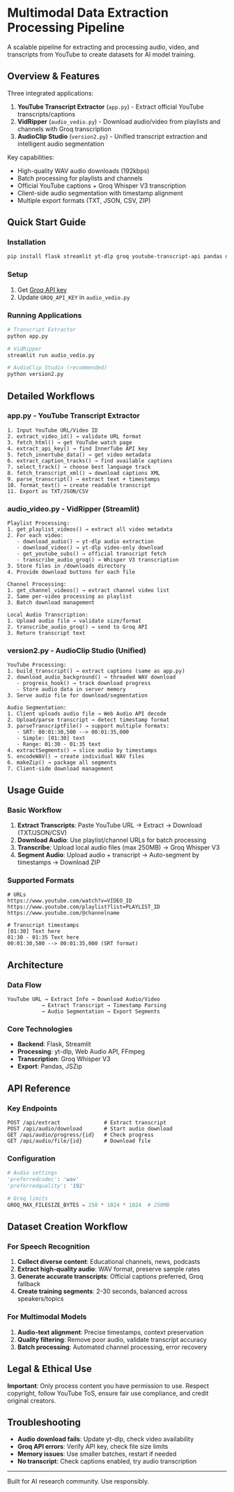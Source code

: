 # Multimodal Data Extraction Processing Pipeline

A scalable pipeline for extracting and processing audio, video, and transcripts from YouTube to create datasets for AI model training.

## Overview & Features

Three integrated applications:

1. **YouTube Transcript Extractor** (`app.py`) - Extract official YouTube transcripts/captions
2. **VidRipper** (`audio_vedio.py`) - Download audio/video from playlists and channels with Groq transcription  
3. **AudioClip Studio** (`version2.py`) - Unified transcript extraction and intelligent audio segmentation

Key capabilities:
- High-quality WAV audio downloads (192kbps)
- Batch processing for playlists and channels
- Official YouTube captions + Groq Whisper V3 transcription
- Client-side audio segmentation with timestamp alignment
- Multiple export formats (TXT, JSON, CSV, ZIP)

## Quick Start Guide

### Installation
```bash
pip install flask streamlit yt-dlp groq youtube-transcript-api pandas defusedxml requests
```

### Setup
1. Get [Groq API key](https://console.groq.com/)
2. Update `GROQ_API_KEY` in `audio_vedio.py`

### Running Applications
```bash
# Transcript Extractor
python app.py

# VidRipper  
streamlit run audio_vedio.py

# AudioClip Studio (recommended)
python version2.py
```

## Detailed Workflows

### app.py - YouTube Transcript Extractor
```
1. Input YouTube URL/Video ID
2. extract_video_id() → validate URL format
3. fetch_html() → get YouTube watch page
4. extract_api_key() → find InnerTube API key
5. fetch_innertube_data() → get video metadata
6. extract_caption_tracks() → find available captions
7. select_track() → choose best language track
8. fetch_transcript_xml() → download captions XML
9. parse_transcript() → extract text + timestamps
10. format_text() → create readable transcript
11. Export as TXT/JSON/CSV
```

### audio_video.py - VidRipper (Streamlit)
```
Playlist Processing:
1. get_playlist_videos() → extract all video metadata
2. For each video:
   - download_audio() → yt-dlp audio extraction
   - download_video() → yt-dlp video-only download
   - get_youtube_subs() → official transcript fetch
   - transcribe_audio_groq() → Whisper V3 transcription
3. Store files in /downloads directory
4. Provide download buttons for each file

Channel Processing:
1. get_channel_videos() → extract channel video list
2. Same per-video processing as playlist
3. Batch download management

Local Audio Transcription:
1. Upload audio file → validate size/format
2. transcribe_audio_groq() → send to Groq API
3. Return transcript text
```

### version2.py - AudioClip Studio (Unified)
```
YouTube Processing:
1. build_transcript() → extract captions (same as app.py)
2. download_audio_background() → threaded WAV download
   - progress_hook() → track download progress
   - Store audio data in server memory
3. Serve audio file for download/segmentation

Audio Segmentation:
1. Client uploads audio file → Web Audio API decode
2. Upload/parse transcript → detect timestamp format
3. parseTranscriptFile() → support multiple formats:
   - SRT: 00:01:30,500 --> 00:01:35,000
   - Simple: [01:30] text
   - Range: 01:30 - 01:35 text
4. extractSegments() → slice audio by timestamps
5. encodeWAV() → create individual WAV files
6. makeZip() → package all segments
7. Client-side download management
```

## Usage Guide

### Basic Workflow
1. **Extract Transcripts**: Paste YouTube URL → Extract → Download (TXT/JSON/CSV)
2. **Download Audio**: Use playlist/channel URLs for batch processing
3. **Transcribe**: Upload local audio files (max 250MB) → Groq Whisper V3
4. **Segment Audio**: Upload audio + transcript → Auto-segment by timestamps → Download ZIP

### Supported Formats
```
# URLs
https://www.youtube.com/watch?v=VIDEO_ID
https://www.youtube.com/playlist?list=PLAYLIST_ID
https://www.youtube.com/@channelname

# Transcript timestamps
[01:30] Text here
01:30 - 01:35 Text here
00:01:30,500 --> 00:01:35,000 (SRT format)
```

## Architecture

### Data Flow
```
YouTube URL → Extract Info → Download Audio/Video
           → Extract Transcript → Timestamp Parsing
           → Audio Segmentation → Export Segments
```

### Core Technologies
- **Backend**: Flask, Streamlit
- **Processing**: yt-dlp, Web Audio API, FFmpeg
- **Transcription**: Groq Whisper V3
- **Export**: Pandas, JSZip

## API Reference

### Key Endpoints
```http
POST /api/extract              # Extract transcript
POST /api/audio/download       # Start audio download
GET /api/audio/progress/{id}   # Check progress
GET /api/audio/file/{id}       # Download file
```

### Configuration
```python
# Audio settings
'preferredcodec': 'wav'
'preferredquality': '192'

# Groq limits
GROQ_MAX_FILESIZE_BYTES = 250 * 1024 * 1024  # 250MB
```

## Dataset Creation Workflow

### For Speech Recognition
1. **Collect diverse content**: Educational channels, news, podcasts
2. **Extract high-quality audio**: WAV format, preserve sample rates
3. **Generate accurate transcripts**: Official captions preferred, Groq fallback
4. **Create training segments**: 2-30 seconds, balanced across speakers/topics

### For Multimodal Models  
1. **Audio-text alignment**: Precise timestamps, context preservation
2. **Quality filtering**: Remove poor audio, validate transcript accuracy
3. **Batch processing**: Automated channel processing, error recovery

## Legal & Ethical Use

**Important**: Only process content you have permission to use. Respect copyright, follow YouTube ToS, ensure fair use compliance, and credit original creators.

## Troubleshooting

- **Audio download fails**: Update yt-dlp, check video availability
- **Groq API errors**: Verify API key, check file size limits
- **Memory issues**: Use smaller batches, restart if needed
- **No transcript**: Check captions enabled, try audio transcription

---

Built for AI research community. Use responsibly.
